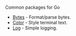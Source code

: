 
Common packages for Go
- [Bytes](https://github.com/labstack/gommon/tree/master/bytes) - Format/parse bytes.
- [Color](https://github.com/labstack/gommon/tree/master/color) - Style terminal text.
- [Log](https://github.com/labstack/gommon/tree/master/log) - Simple logging.
